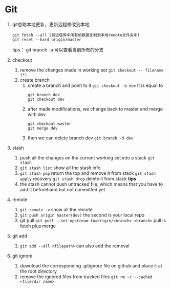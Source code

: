 # Git

1. git忽略本地更新，更新远程修改到本地
	```
	git fetch --all (将远程库中所有的数据复制到本地remote文件夹中)
	git reset --hard origin/master
	```
	tips： git branch -a 可以查看当前所有的分支

2. checkout
	1. remove the changes made in working set
		`git checkout -- filename (*)`
	2. create branch
		1. create a branch and point to it
			`git checkout -b dev`
			It is equal to 
			```
			git branch dev
			git checkout dev
			```
		2. after made modifications, we change back to master and merge with dev
			```
			git checkout master
			git merge dev
			```
		3. then we can delete branch dev
			`git branch -d dev`

3. stash
	1. push all the changes on the current working set into a stack
		`git stash`
	2. `git stash list` show all the stash info
	3. `git stash pop` return the top and remove it from stack
		`git stash apply` recovery
		`git stash drop` delete it from stack
	**tips**
	1. the stash cannot push untracked file, which means that you have to add it beforehand but not committed yet

4. remote
	1. `git remote -v` show all the remote
	2. `git push origin master(dev)` the second is your local repo
	3. git pull
		`git pull --set-upstream-to=origin/<branch> <branch>`
		pull is fetch plus merge

5. git add
	1. `git add --all <filepath>` can also add the removal

6. git ignore
	1. download the corresponding .gitignore file on github and place it at the root directory
	2. remove the ignored files from tracked files
		`git rm -r --cached <file/dir name>`